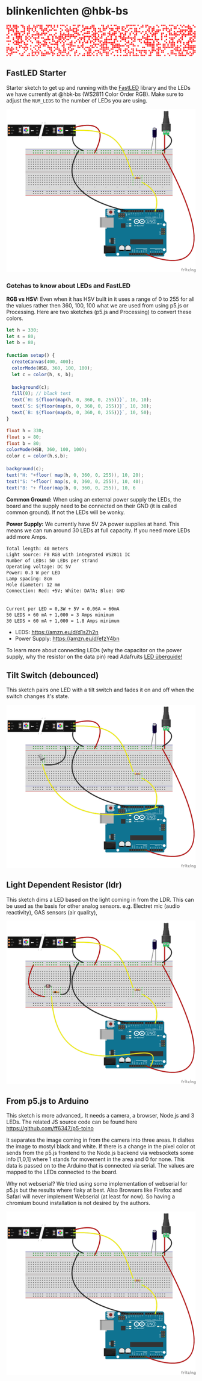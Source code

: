 # blinkenlichten @hbk-bs

![](./blinkenlichten.gif)


## FastLED Starter

Starter sketch to get up and running with the [FastLED](https://github.com/FastLED/FastLED) library and the LEDs we have currently at @hbk-bs (WS2811 Color Order RGB).
Make sure to adjust the `NUM_LEDS` to the number of LEDs you are using.

![](./fastled_starter/fastled_starter_bb.png)
### Gotchas to know about LEDs and FastLED

**RGB vs HSV:** Even when it has HSV built in it uses a range of 0 to 255 for all the values rather then 360, 100, 100 what we are used from using p5.js or Processing. Here are two sketches (p5.js and Processing) to convert these colors.


```js
let h = 330;
let s = 80;
let b = 80;

function setup() {
  createCanvas(400, 400);
  colorMode(HSB, 360, 100, 100);
  let c = color(h, s, b);

  background(c);
  fill(0); // black text
  text(`H: ${floor(map(h, 0, 360, 0, 255))}`, 10, 10);
  text(`S: ${floor(map(s, 0, 360, 0, 255))}`, 10, 30);
  text(`B: ${floor(map(b, 0, 360, 0, 255))}`, 10, 50);
}
```

```java
float h = 330;
float s = 80;
float b = 80;
colorMode(HSB, 360, 100, 100);
color c = color(h,s,b);

background(c);
text("H: "+floor( map(h, 0, 360, 0, 255)), 10, 20);
text("S: "+floor( map(s, 0, 360, 0, 255)), 10, 40);
text("B: "+ floor(map(b, 0, 360, 0, 255)), 10, 6
```


**Common Ground:** When using an external power supply the LEDs, the board and the supply need to be connected on their GND (it is called common ground). If not the LEDs will be wonky.

**Power Supply:** We currently have 5V 2A power supplies at hand. This means we can run around 30 LEDs at full capacity. If you need more LEDs add more Amps.

```plain
Total length: 40 meters
Light source: F8 RGB with integrated WS2811 IC
Number of LEDs: 50 LEDs per strand
Operating voltage: DC 5V
Power: 0.3 W per LED
Lamp spacing: 8cm
Hole diameter: 12 mm
Connection: Red: +5V; White: DATA; Blue: GND


Current per LED = 0,3W ÷ 5V = 0,06A = 60mA
50 LEDS × 60 mA ÷ 1,000 = 3 Amps minimum
30 LEDS × 60 mA ÷ 1,000 = 1.8 Amps minimum
```

- LEDS: https://amzn.eu/d/d1sZh2n
- Power Supply: https://amzn.eu/d/efzY4bn

To learn more about connecting LEDs (why the capacitor on the power supply, why the resistor on the data pin) read Adafruits [LED überguide!](https://learn.adafruit.com/adafruit-neopixel-uberguide/powering-neopixels)

## Tilt Switch (debounced)

This sketch pairs one LED with a tilt switch and fades it on and off when the switch changes it's state.

![](./tilt_debounced/tilt_debounced_bb.png)


## Light Dependent Resistor (ldr)

This sketch dims a LED based on the light coming in from the LDR. This can be used as the basis for other analog sensors. e.g. Electret mic (audio reactivity), GAS sensors (air quality),

![](ldr/ldr_bb.png)


## From p5.js to Arduino

This sketch is more advanced,. It needs a camera, a browser, Node.js and 3 LEDs. The related JS source code can be found here https://github.com/ff6347/p5-toino

It separates the image coming in from the camera into three areas. It dialtes the image to mostyl black and white. If there is a change in the pixel color ot sends from the p5.js frontend to the Node.js backend via websockets some info [1,0,1] where 1 stands for movement in the area and 0 for none. This data is passed on to the Arduino that is connected via serial. The values are mapped to the LEDs connected to the board.

Why not webserial? We tried using some implementation of webserial for p5.js but the results where flaky at best. Also Browsers like Firefox and Safari will never implement Webserial (at least for now). So having a chromium bound installation is not desired by the authors.

![](fastled_starter/fastled_starter_bb.png)
